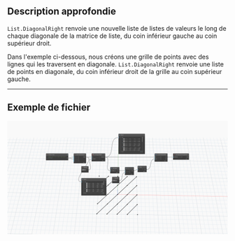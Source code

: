 ## Description approfondie
`List.DiagonalRight` renvoie une nouvelle liste de listes de valeurs le long de chaque diagonale de la matrice de liste, du coin inférieur gauche au coin supérieur droit.

Dans l'exemple ci-dessous, nous créons une grille de points avec des lignes qui les traversent en diagonale. `List.DiagonalRight` renvoie une liste de points en diagonale, du coin inférieur droit de la grille au coin supérieur gauche.

___
## Exemple de fichier

![List.DiagonalRight](./DSCore.List.DiagonalRight_img.jpg)
